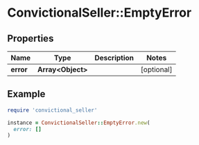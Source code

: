 # ConvictionalSeller::EmptyError

## Properties

| Name | Type | Description | Notes |
| ---- | ---- | ----------- | ----- |
| **error** | **Array&lt;Object&gt;** |  | [optional] |

## Example

```ruby
require 'convictional_seller'

instance = ConvictionalSeller::EmptyError.new(
  error: []
)
```

